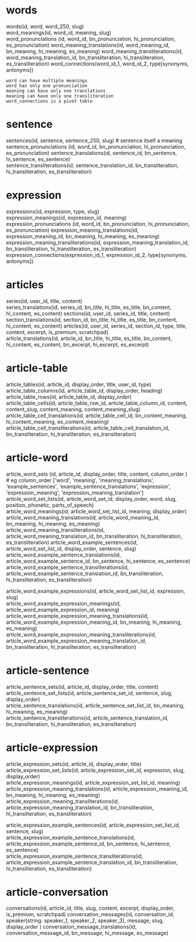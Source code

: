# words
words(id, word, word_250, slug)  
word_meanings(id, word_id, meaning, slug)  
word_pronunciations (id, word_id, bn_pronunciation, hi_pronunciation, es_pronunciation)
word_meaning_translations(id, word_meaning_id, bn_meaning, hi_meaning, es_meaning)
word_meaning_transliterations(id, word_meaning_translation_id, bn_transliteration, hi_transliteration, es_transliteration)
word_connections(word_id_1, word_id_2, type[synonyms, antonyms])  

```relation
word can have multiple meanings
word has only one pronunciation
meaning can have only one translations
meaning can have only one transliteration
word_connections is a pivot table
````

# sentence
sentences(id, sentence, sentence_250, slug)  # sentence itself a meaning
sentence_pronunciations (id, word_id, bn_pronunciation, hi_pronunciation, es_pronunciation)
sentence_translations(id, sentence_id, bn_sentence, hi_sentence, es_sentence)  
sentence_transliterations(id, sentence_translation_id, bn_transliteration, hi_transliteration, es_transliteration)


# expression
expressions(id, expression, type, slug)  
expression_meanings(id, expression_id, meaning)  
expression_pronunciations (id, word_id, bn_pronunciation, hi_pronunciation, es_pronunciation)
expression_meaning_translations(id, expression_meaning_id, bn_meaning, hi_meaning, es_meaning)  
expression_meaning_transliterations(id, expression_meaning_translation_id, bn_transliteration, hi_transliteration, es_transliteration)
expression_connections(expression_id_1, expression_id_2, type[synonyms, antonyms])  

# articles
series(id, user_id, title, content)  
series_translations(id, series_id, bn_title, hi_title, es_title, bn_content, hi_content, es_content)
sections(id, user_id, series_id, title, content)  
section_translations(id, section_id, bn_title, hi_title, es_title, bn_content, hi_content, es_content)
articles(id, user_id, series_id, section_id, type, title, content, excerpt, is_premium, scratchpad)  
article_translations(id, article_id, bn_title, hi_title, es_title, bn_content, hi_content, es_content, bn_excerpt, hi_excerpt, es_excerpt)

# article-table
article_tables(id, article_id, display_order, title, user_id, type)  
article_table_columns(id, article_table_id, display_order, heading)  
article_table_rows(id, article_table_id, display_order)  
article_table_cells(id, article_table_row_id, article_table_column_id, content, content_slug, content_meaning, content_meaning_slug)  
article_table_cell_translations(id, article_table_cell_id, bn_content_meaning, hi_content_meaning, es_content_meaning)  
article_table_cell_transliterations(id, article_table_cell_translation_id, bn_transliteration, hi_transliteration, es_transliteration)


# article-word
article_word_sets (id, article_id, display_order, title, content, column_order ) # eg column_order ['word', 'meaning', 'meaning_translations', 'example_sentences', 'example_sentence_translations', 'expression', 'expression_meaning', 'expression_meaning_translation']
article_word_set_lists(id, article_word_set_id, display_order, word, slug, position, phonetic, parts_of_speech)  
article_word_meanings(id, article_word_set_list_id, meaning, display_order)  
article_word_meaning_translations(id, article_word_meaning_id, bn_meaning, hi_meaning, es_meaning)  
article_word_meaning_transliterations(id, article_word_meaning_translation_id, bn_transliteration, hi_transliteration, es_transliteration)
article_word_example_sentences(id, article_word_set_list_id, display_order, sentence, slug)  
article_word_example_sentence_translations(id, article_word_example_sentence_id, bn_sentence, hi_sentence, es_sentence)  
article_word_example_sentence_transliterations(id, article_word_example_sentence_translation_id, bn_transliteration, hi_transliteration, es_transliteration)


article_word_example_expressions(id, article_word_set_list_id, expression, slug)  
article_word_example_expression_meanings(id, article_word_example_expression_id, meaning)  
article_word_example_expression_meaning_translations(id, article_word_example_expression_meaning_id, bn_meaning, hi_meaning, es_meaning)  
article_word_example_expression_meaning_transliterations(id, article_word_example_expression_meaning_translation_id, bn_transliteration, hi_transliteration, es_transliteration)



# article-sentence
article_sentence_sets(id, article_id, display_order, title, content)  
article_sentence_set_lists(id, article_sentence_set_id, sentence, slug, display_order)  
article_sentence_translations(id, article_sentence_set_list_id, bn_meaning, hi_meaning, es_meaning)  
article_sentence_transliterations(id, article_sentence_translation_id, bn_transliteration, hi_transliteration, es_transliteration)


# article-expression
article_expression_sets(id, article_id, display_order, title)  
article_expression_set_lists(id, article_expression_set_id, expression, slug, display_order)  
article_expression_meanings(id, article_expression_set_list_id, meaning)  
article_expression_meaning_translations(id, article_expression_meaning_id, bn_meaning, hi_meaning, es_meaning)  
article_expression_meaning_transliterations(id, article_expression_meaning_translation_id, bn_transliteration, hi_transliteration, es_transliteration)

article_expression_example_sentences(id, article_expression_set_list_id, sentence, slug)  
article_expression_example_sentence_translations(id, article_expression_example_sentence_id, bn_sentence, hi_sentence, es_sentence)  
article_expression_example_sentence_transliterations(id, article_expression_example_sentence_translation_id, bn_transliteration, hi_transliteration, es_transliteration)



# article-conversation
conversations(id, article_id, title, slug, content, excerpt, display_order, is_premium, scratchpad)
conversation_messages(id, conversation_id, speaker[string: speaker_1, speaker_2, speaker_3], message, slug, display_order )
conversation_message_translations(id, conversation_message_id, bn_message, hi_message, es_message)













